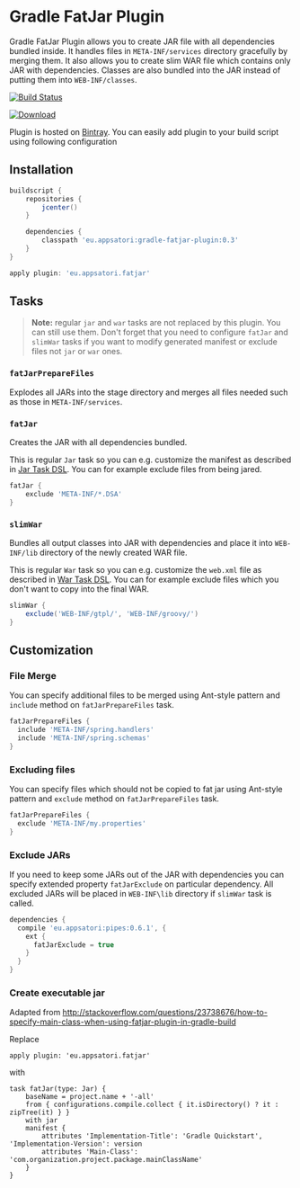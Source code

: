 # Gradle FatJar Plugin

Gradle FatJar Plugin allows you to create JAR file with all dependencies bundled inside. It handles files in `META-INF/services`
directory gracefully by merging them. It also allows you to create slim WAR file which contains only JAR with dependencies.
Classes are also bundled into the JAR instead of putting them into `WEB-INF/classes`.

[![Build Status](https://travis-ci.org/jbaruch/gradle-fatjar-plugin.svg?branch=master)](https://travis-ci.org/jbaruch/gradle-fatjar-plugin)

[ ![Download](https://api.bintray.com/packages/jbaruch/jbaruch-maven/eu.appsatori%3Agradle-fatjar-plugin/images/download.png) ](https://bintray.com/jbaruch/jbaruch-maven/eu.appsatori%3Agradle-fatjar-plugin/_latestVersion)

Plugin is hosted on [Bintray](https://bintray.com/jbaruch/jbaruch-maven/eu.appsatori%3Agradle-fatjar-plugin). You can easily add plugin to your build script using following configuration

## Installation

```groovy
buildscript {
    repositories {
        jcenter()
    }

    dependencies {
        classpath 'eu.appsatori:gradle-fatjar-plugin:0.3'
    }
}

apply plugin: 'eu.appsatori.fatjar'

```

## Tasks

  >  **Note:** regular `jar` and `war` tasks are not replaced by this plugin. You can still use them.
  >  Don't forget that you need to configure `fatJar` and `slimWar` tasks if you want to modify generated
  >  manifest or exclude files not `jar` or `war` ones.

### `fatJarPrepareFiles`

Explodes all JARs into the stage directory and merges all files needed such as those in `META-INF/services`.

### `fatJar`

Creates the JAR with all dependencies bundled.

This is regular `Jar` task so you can e.g. customize the manifest as
described in [Jar Task DSL](http://gradle.org/docs/current/dsl/org.gradle.api.tasks.bundling.Jar.html).
You can for example exclude files from being jared.

```groovy
fatJar {
    exclude 'META-INF/*.DSA'
}
```


### `slimWar`

Bundles all output classes into JAR with dependencies and place it into `WEB-INF/lib` directory of the newly created
WAR file.

This is regular `War` task so you can e.g. customize the `web.xml` file as
described in [War Task DSL](http://gradle.org/docs/current/dsl/org.gradle.api.tasks.bundling.War.html).
You can for example exclude files which you don't want to copy into the final WAR.

```groovy
slimWar {
    exclude('WEB-INF/gtpl/', 'WEB-INF/groovy/')
}
```

## Customization


### File Merge

You can specify additional files to be merged using Ant-style pattern and `include` method on `fatJarPrepareFiles` task.

```groovy
fatJarPrepareFiles {
  include 'META-INF/spring.handlers'
  include 'META-INF/spring.schemas'
}
```

### Excluding files

You can specify files which should not be copied to fat jar using Ant-style pattern and `exclude` method on `fatJarPrepareFiles` task.

```groovy
fatJarPrepareFiles {
  exclude 'META-INF/my.properties'
}
```

### Exclude JARs

If you need to keep some JARs out of the JAR with dependencies you can specify extended property `fatJarExclude` on
particular dependency. All excluded JARs will be placed in `WEB-INF\lib` directory if `slimWar` task is called.

```groovy
dependencies {
  compile 'eu.appsatori:pipes:0.6.1', {
    ext {
      fatJarExclude = true
    }
  }
}
```

### Create executable jar

Adapted from http://stackoverflow.com/questions/23738676/how-to-specify-main-class-when-using-fatjar-plugin-in-gradle-build

Replace

```
apply plugin: 'eu.appsatori.fatjar'
```

with

```
task fatJar(type: Jar) {
    baseName = project.name + '-all'
    from { configurations.compile.collect { it.isDirectory() ? it : zipTree(it) } }
    with jar
    manifest {
        attributes 'Implementation-Title': 'Gradle Quickstart', 'Implementation-Version': version
        attributes 'Main-Class': 'com.organization.project.package.mainClassName'
    }
}
```

